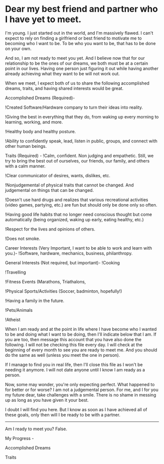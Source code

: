 # Dear my best friend and partner who I have yet to meet.

I'm young. I just started out in the world, and I'm massively flawed. I can't expect to rely on finding a girlfriend or best friend to motivate me to becoming who I want to be. To be who you want to be, that has to be done on your own. 

And so, I am not ready to meet you yet. And I believe now that for our relationship to be the ones of our dreams, we both must be at a certain point in our lives. Having one person just figuring it out while having another already achieving what they want to be will not work out.

When we meet, I expect both of us to share the following accomplished dreams, traits, and having shared interests would be great.

Accomplished Dreams (Required)-

!Created Software/Hardware company to turn their ideas into reality.

!Giving the best in everything that they do, from waking up every morning to learning, working, and more.

!Healthy body and healthy posture.

!Ability to confidently speak, lead, listen in public, groups, and connect with other human beings.

Traits (Required) -
!Calm, confident. Non judging and empathetic. Still, we try to bring the best out of ourselves, our friends, our family, and others with a calm manner. 

!Clear communicator of desires, wants, dislikes, etc.

!Nonjudgemental of physical traits that cannot be changed. And judgemental on things that can be changed.

!Doesn't use hard drugs and realizes that various recreational activities (video games, partying, etc.) are fun but should only be done only so often.

!Having good life habits that no longer need conscious thought but come automatically (being organized, waking up early, eating healthy, etc.)

!Respect for the lives and opinions of others.

!Does not smoke.

Career Interests (Very Important, I want to be able to work and learn with you.)-
!Software, hardware, mechanics, business, philanthropy.

General Interests (Not required, but important)-
!Cooking

!Travelling

!Fitness Events (Marathons, Triathalons,

!Physical Sports/Activities (Soccer, badminton, hopefully!)

!Having a family in the future.

!Pets/Animals

!Atheist

When I am ready and at the point in life where I have become who I wanted to be and doing what I want to be doing, then I'll indicate below that I am. If you are too, then message this account that you have also done the following. I will not be checking this file every day. I will check at the beginning of every month to see you are ready to meet me. And you should do the same as well (unless you meet the one in person). 

If I manage to find you in real life, then I'll close this file as I won't be needing it anymore. I will not date anyone until I know I am ready as a person.

Now, some may wonder, you're only expecting perfect. What happened to for better or for worse? I am not a judgemental person. For me, and I for you my future dear, take challenges with a smile. There is no shame in messing up as long as you have given it your best.


I doubt I will find you here. But I know as soon as I have achieved all of these goals, only then will I be ready to be with a partner.

______________________________
Am I ready to meet you? False.

My Progress -

Accomplished Dreams

Traits
